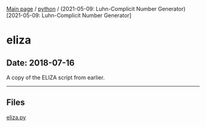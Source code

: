 [Main page](/) / [python](/python) / (2021-05-09: Luhn-Complicit Number Generator)[2021-05-09: Luhn-Complicit Number Generator]

# eliza

## Date: 2018-07-16

A copy of the ELIZA script from earlier.

-----

## Files

[eliza.py](eliza.py)
